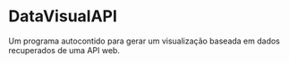 # DataVisualAPI
Um programa autocontido para gerar um visualização baseada em dados recuperados de uma API web.
